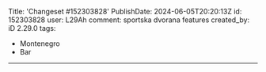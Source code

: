 Title: 'Changeset #152303828'
PublishDate: 2024-06-05T20:20:13Z
id: 152303828
user: L29Ah
comment: sportska dvorana features
created_by: iD 2.29.0
tags:
- Montenegro
- Bar

---
